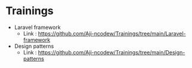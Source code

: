 # Trainings
- Laravel framework
  * Link : https://github.com/Aji-ncodew/Trainings/tree/main/Laravel-framework
- Design patterns
  * Link : https://github.com/Aji-ncodew/Trainings/tree/main/Design-patterns
